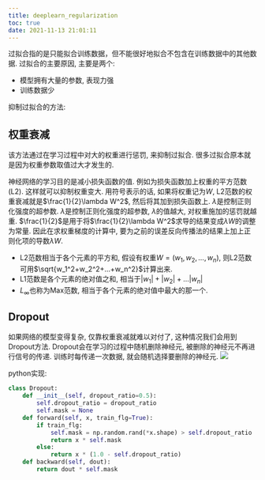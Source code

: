 ```yaml
---
title: deeplearn_regularization
toc: true
date: 2021-11-13 21:01:11
---
```



过拟合指的是只能拟合训练数据，但不能很好地拟合不包含在训练数据中的其他数据.
过拟合的主要原因, 主要是两个:
- 模型拥有大量的参数, 表现力强
- 训练数据少

抑制过拟合的方法:

## 权重衰减
该方法通过在学习过程中对大的权重进行惩罚, 来抑制过拟合. 很多过拟合原本就是因为权重参数取值过大才发生的.

神经网络的学习目的是减小损失函数的值. 例如为损失函数加上权重的平方范数(L2). 这样就可以抑制权重变大. 用符号表示的话, 如果将权重记为$W$, L2范数的权重衰减就是$\frac{1}{2}\lambda W^2$, 然后将其加到损失函数上. $\lambda$是控制正则化强度的超参数. $\lambda$是控制正则化强度的超参数, $\lambda$的值越大, 对权重施加的惩罚就越重. $\frac{1}{2}$是用于将$\frac{1}{2}\lambda W^2$求导的结果变成$\lambda W$的调整为常量. 因此在求权重梯度的计算中, 要为之前的误差反向传播法的结果上加上正则化项的导数$\lambda W$.

- L2范数相当于各个元素的平方和, 假设有权重$W=(w_1,w_2,...,w_n)$, 则L2范数可用$\sqrt{w_1^2+w_2^2+...+w_n^2}$计算出来.
- L1范数是各个元素的绝对值之和, 相当于$|w_1|+|w_2|+...|w_n|$
- $L_\infty$也称为Max范数, 相当于各个元素的绝对值中最大的那一个.


## Dropout
如果网络的模型变得复杂, 仅靠权重衰减就难以对付了, 这种情况我们会用到Dropout方法.
Dropout会在学习的过程中随机删除神经元, 被删除的神经元不再进行信号的传递. 训练时每传递一次数据, 就会随机选择要删除的神经元.
![](./deeplearn_regularization/1.png)

python实现:
```python
class Dropout:
    def __init__(self, dropout_ratio=0.5):
        self.dropout_ratio = dropout_ratio
        self.mask = None
    def forward(self, x, train_flg=True):
        if train_flg:
            self.mask = np.random.rand(*x.shape) > self.dropout_ratio
            return x * self.mask
        else:
            return x * (1.0 - self.dropout_ratio)
    def backward(self, dout):
        return dout * self.mask
```